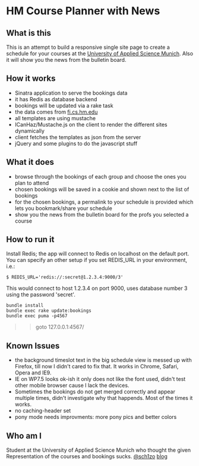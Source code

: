 HM Course Planner with News
===

What is this
---

This is an attempt to build a responsive single site page to create a schedule for your courses at the [University of Applied Science Munich](http://www.hm.edu). Also it will show you the news from the bulletin board.

How it works
---

- Sinatra application to serve the bookings data
- it has Redis as database backend
- bookings will be updated via a rake task
- the data comes from [fi.cs.hm.edu](http://fi.cs.hm.edu/fi/rest/public/exam)
- all templates are using mustache
- ICanHaz/Mustache.js on the client to render the different sites dynamically
- client fetches the templates as json from the server
- jQuery and some plugins to do the javascript stuff

What it does
---

- browse through the bookings of each group and choose the ones you plan to attend
- chosen bookings will be saved in a cookie and shown next to the list of bookings
- for the chosen bookings, a permalink to your schedule is provided which lets you bookmark/share your schedule
- show you the news from the bulletin board for the profs you selected a
  course

How to run it
---

Install Redis; the app will connect to Redis on localhost on the default port. You can specify an other setup if you set REDIS_URL in your environment, i.e.:

    $ REDIS_URL='redis://:secret@1.2.3.4:9000/3'

This would connect to host 1.2.3.4 on port 9000, uses database number 3 using the password 'secret'.


    bundle install
    bundle exec rake update:bookings
    bundle exec puma -p4567

>> goto 127.0.0.1:4567/

Known Issues
---

- the background timeslot text in the big schedule view is messed up with
  Firefox, till now I didn't cared to fix that. It works in Chrome, Safari, Opera and IE9.
- IE on WP7.5 looks ok-ish it only does not like the font used, didn't test other mobile browser cause I lack the devices.
- Sometimes the bookings do not get merged correctly and appear multiple
  times, didn't investigate why that happends. Most of the times it works.
- no caching-header set
- pony mode needs improvments: more pony pics and better colors 

Who am I
---

Student at the University of Applied Science Munich who thought the given Representation of the courses and bookings sucks.
[@sch1zo](https://www.twitter.com/sch1zo)
[blog](http://sch1zo.github.com)
